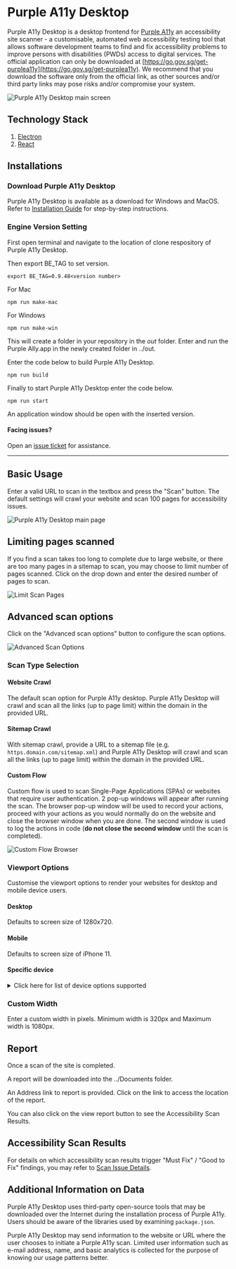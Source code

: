 # Purple A11y Desktop

Purple A11y Desktop is a desktop frontend for [Purple A11y](https://github.com/GovTechSG/purple-a11y) an accessibility site scanner - a customisable, automated web accessibility testing tool that allows software development teams to find and fix accessibility problems to improve persons with disabilities (PWDs) access to digital services. The official application can only be downloaded at [https://go.gov.sg/get-purplea11y](https://go.gov.sg/get-purplea11y). We recommend that you download the software only from the official link, as other sources and/or third party links may pose risks and/or compromise your system.

<img alt="Purple A11y Desktop main screen" src="https://github.com/GovTechSG/purple-a11y-desktop/assets/2021525/8eb8268e-80dd-4aff-b004-a4e7b8949ebc">

## Technology Stack

1. [Electron](https://www.electronjs.org/)
2. [React](https://react.dev/)

## Installations

### Download Purple A11y Desktop

Purple A11y Desktop is available as a download for Windows and MacOS. Refer to [Installation Guide](/INSTALLATION.md) for step-by-step instructions.

### Engine Version Setting

First open terminal and navigate to the location of clone respository of Purple A11y Desktop.

Then export BE_TAG to set version.

```shell
export BE_TAG=0.9.48<version number>
```

For Mac

```shell
npm run make-mac
```
For Windows

```shell
npm run make-win
```

This will create a folder in your repository in the *out* folder.
Enter and run the Purple Ally.app in the newly created folder in ../out.

Enter the code below to build Purple A11y Desktop.

```shell
npm run build
```

Finally to start Purple A11y Desktop enter the code below.

```shell
npm run start
```

An application window should be open with the inserted version. 

#### Facing issues?

Open an [issue ticket](https://github.com/GovTechSG/purple-a11y-desktop/issues) for assistance.

---


## Basic Usage

Enter a valid URL to scan in the textbox and press the "Scan" button.  The default settings will crawl your website and scan 100 pages for accessibility issues.

![Purple A11y Desktop main page](https://github.com/GovTechSG/purple-a11y-desktop/assets/2021525/7d114637-6337-4f68-a8a4-a7673c4601ef)

## Limiting pages scanned

If you find a scan takes too long to complete due to large website, or there are too many pages in a sitemap to scan, you may choose to limit number of pages scanned. Click on the drop down and enter the desired number of pages to scan.

![Limit Scan Pages](https://github.com/GovTechSG/purple-a11y-desktop/assets/2021525/4bfb1125-138e-4720-9db0-a046a4b1f495)

## Advanced scan options

Click on the "Advanced scan options" button to configure the scan options.

![Advanced Scan Options](https://github.com/GovTechSG/purple-a11y-desktop/assets/2021525/caf2c1a6-1acf-433d-9843-3482666ac377)

### Scan Type Selection

#### Website Crawl

The default scan option for Purple A11y desktop. Purple A11y Desktop will crawl and scan all the links (up to page limit) within the domain in the provided URL.

#### Sitemap Crawl

With sitemap crawl, provide a URL to a sitemap file (e.g. `https.domain.com/sitemap.xml`) and Purple A11y Desktop will crawl and scan all the links (up to page limit) within the domain in the provided URL.

#### Custom Flow

Custom flow is used to scan Single-Page Applications (SPAs) or websites that require user authentication. 2 pop-up windows will appear after running the scan. The browser pop-up window will be used to record your actions, proceed with your actions as you would normally do on the website and close the browser window when you are done. The second window is used to log the actions in code (**do not close the second window** until the scan is completed).

![Custom Flow Browser](https://github.com/GovTechSG/purple-a11y-desktop/assets/2021525/c5962e1d-80c4-430d-853f-37009302c19d)

### Viewport Options

Customise the viewport options to render your websites for desktop and mobile device users.

#### Desktop

Defaults to screen size of 1280x720.

#### Mobile

Defaults to screen size of iPhone 11.

#### Specific device

<details>
  <summary>Click here for list of device options supported</summary>

- "Desktop Chrome HiDPI"
- "Desktop Edge HiDPI"
- "Desktop Firefox HiDPI"
- "Desktop Safari"
- "Desktop Chrome"
- "Desktop Edge"
- "Desktop Firefox"
- "Blackberry PlayBook"
- "Blackberry PlayBook landscape"
- "BlackBerry Z30"
- "BlackBerry Z30 landscape"
- "Galaxy Note 3"
- "Galaxy Note 3 landscape"
- "Galaxy Note II"
- "Galaxy Note II landscape"
- "Galaxy S III"
- "Galaxy S III landscape"
- "Galaxy S5"
- "Galaxy S5 landscape"
- "Galaxy S8"
- "Galaxy S8 landscape"
- "Galaxy S9+"
- "Galaxy S9+ landscape"
- "Galaxy Tab S4"
- "Galaxy Tab S4 landscape"
- "iPad (gen 6)"
- "iPad (gen 6) landscape"
- "iPad (gen 7)"
- "iPad (gen 7) landscape"
- "iPad Mini"
- "iPad Mini landscape"
- "iPad Pro 11"
- "iPad Pro 11 landscape"
- "iPhone 6"
- "iPhone 6 landscape"
- "iPhone 6 Plus"
- "iPhone 6 Plus landscape"
- "iPhone 7"
- "iPhone 7 landscape"
- "iPhone 7 Plus"
- "iPhone 7 Plus landscape"
- "iPhone 8"
- "iPhone 8 landscape"
- "iPhone 8 Plus"
- "iPhone 8 Plus landscape"
- "iPhone SE"
- "iPhone SE landscape"
- "iPhone X"
- "iPhone X landscape"
- "iPhone XR"
- "iPhone XR landscape"
- "iPhone 11"
- "iPhone 11 landscape"
- "iPhone 11 Pro"
- "iPhone 11 Pro landscape"
- "iPhone 11 Pro Max"
- "iPhone 11 Pro Max landscape"
- "iPhone 12"
- "iPhone 12 landscape"
- "iPhone 12 Pro"
- "iPhone 12 Pro landscape"
- "iPhone 12 Pro Max"
- "iPhone 12 Pro Max landscape"
- "iPhone 12 Mini"
- "iPhone 12 Mini landscape"
- "iPhone 13"
- "iPhone 13 landscape"
- "iPhone 13 Pro"
- "iPhone 13 Pro landscape"
- "iPhone 13 Pro Max"
- "iPhone 13 Pro Max landscape"
- "iPhone 13 Mini"
- "iPhone 13 Mini landscape"
- "Kindle Fire HDX"
- "Kindle Fire HDX landscape"
- "LG Optimus L70"
- "LG Optimus L70 landscape"
- "Microsoft Lumia 550"
- "Microsoft Lumia 550 landscape"
- "Microsoft Lumia 950"
- "Microsoft Lumia 950 landscape"
- "Nexus 10"
- "Nexus 10 landscape"
- "Nexus 4"
- "Nexus 4 landscape"
- "Nexus 5"
- "Nexus 5 landscape"
- "Nexus 5X"
- "Nexus 5X landscape"
- "Nexus 6"
- "Nexus 6 landscape"
- "Nexus 6P"
- "Nexus 6P landscape"
- "Nexus 7"
- "Nexus 7 landscape"
- "Nokia Lumia 520"
- "Nokia Lumia 520 landscape"
- "Nokia N9"
- "Nokia N9 landscape"
- "Pixel 2"
- "Pixel 2 landscape"
- "Pixel 2 XL"
- "Pixel 2 XL landscape"
- "Pixel 3"
- "Pixel 3 landscape"
- "Pixel 4"
- "Pixel 4 landscape"
- "Pixel 4a (5G)"
- "Pixel 4a (5G) landscape"
- "Pixel 5"
- "Pixel 5 landscape"
- "Moto G4"
- "Moto G4 landscape"

</details>

### Custom Width

Enter a custom width in pixels. Minimum width is 320px and Maximum width is 1080px.

## Report
Once a scan of the site is completed. 

A report will be downloaded into the ../Documents folder.

An Address link to report is provided. Click on the link to access the location of the report. 

You can also click on the view report button to see the Accessibility Scan Results.

## Accessibility Scan Results
For details on which accessibility scan results trigger "Must Fix" / "Good to Fix" findings, you may refer to [Scan Issue Details](https://github.com/GovTechSG/purple-a11y/blob/master/DETAILS.md).

## Additional Information on Data

Purple A11y Desktop uses third-party open-source tools that may be downloaded over the Internet during the installation process of Purple A11y. Users should be aware of the libraries used by examining `package.json`.

Purple A11y Desktop may send information to the website or URL where the user chooses to initiate a Purple A11y scan. Limited user information such as e-mail address, name, and basic analytics is collected for the purpose of knowing our usage patterns better.
